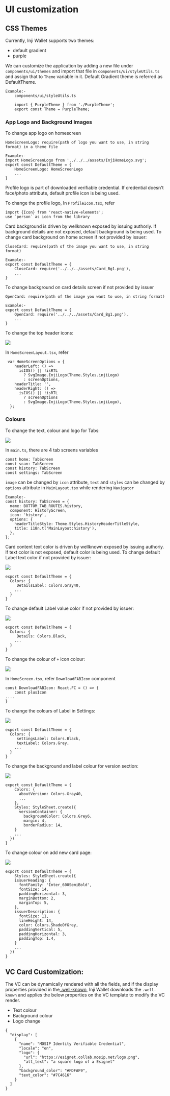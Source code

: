 # UI customization

## CSS Themes

Currently, Inji Wallet supports two themes:

* default gradient
* purple

We can customize the application by adding a new file under `components/ui/themes` and import that file in `components/ui/styleUtils.ts` and assign that to `Theme` variable in it. Default Gradient theme is referred as DefaultTheme.

```
Example:-
    components/ui/styleUtils.ts

    import { PurpleTheme } from './PurpleTheme';
    export const Theme = PurpleTheme;
```

### App Logo and Background Images

To change app logo on homescreen

```
HomeScreenLogo: require(path of logo you want to use, in string format) in a theme file

Example:-
import HomeScreenLogo from '../../../assets/InjiHomeLogo.svg';
export const DefaultTheme = {
    HomeScreenLogo: HomeScreenLogo
    ...
}
```

Profile logo is part of downloaded verifiable credential. If credential doesn't face/photo attribute, default profile icon is being used.

To change the profile logo, In `ProfileIcon.tsx`, refer

```
import {Icon} from 'react-native-elements';
use `person` as icon from the library
```

Card background is driven by wellknown exposed by issuing authoriy. If background details are not exposed, default background is being used. To change card background on home screen if not provided by issuer:

```
CloseCard: require(path of the image you want to use, in string format)

Example:-
export const DefaultTheme = {
    CloseCard: require('../../../assets/Card_Bg1.png'),
    ...
}
```

To change background on card details screen if not provided by issuer

```
OpenCard: require(path of the image you want to use, in string format)

Example:-
export const DefaultTheme = {
    OpenCard: require('../../../assets/Card_Bg1.png'),
    ...
}
```

To change the top header icons:

![](../../../.gitbook/assets/header_icons.png)

In `HomeScreenLayout.tsx`, refer

```
 var HomeScreenOptions = {
    headerLeft: () =>
      isIOS() || !isRTL
        ? SvgImage.InjiLogo(Theme.Styles.injiLogo)
        : screenOptions,
    headerTitle: '',
    headerRight: () =>
      isIOS() || !isRTL
        ? screenOptions
        : SvgImage.InjiLogo(Theme.Styles.injiLogo),
  };
```

### Colours

To change the text, colour and logo for Tabs:

![](../../../.gitbook/assets/bottom_tabs.png)

In `main.ts`, there are 4 tab screens variables

```
const home: TabScreen
const scan: TabScreen
const history: TabScreen
const settings: TabScreen

```

`image` can be changed by `icon` attribute, `text` and `styles` can be changed by `options` attribute in `MainLayout.tsx` while rendering `Navigator`

```
Example:-
const history: TabScreen = {
  name: BOTTOM_TAB_ROUTES.history,
  component: HistoryScreen,
  icon: 'history',
  options: {
    headerTitleStyle: Theme.Styles.HistoryHeaderTitleStyle,
    title: i18n.t('MainLayout:history'),
  },
};
```

Card content text color is driven by wellknown exposed by issuing authoriy. If text color is not exposed, default color is being used. To change default Label text color if not provided by issuer:

![](broken-reference)

```
export const DefaultTheme = {
  Colors: {
     DetailsLabel: Colors.Gray40,
    ...
  }
}
```

To change default Label value color if not provided by issuer:

![](broken-reference)

```
export const DefaultTheme = {
  Colors: {
     Details: Colors.Black,
    ...
  }
}
```

To change the colour of `+` icon colour:

![](broken-reference)

In `HomeScreen.tsx`, refer `DownloadFABIcon` component

```
const DownloadFABIcon: React.FC = () => {
    const plusIcon
....
}
```

To change the colours of Label in Settings:

![](broken-reference)

```
export const DefaultTheme = {
  Colors: {
     settingsLabel: Colors.Black,
     textLabel: Colors.Grey,
    ...
  }
}
```

To change the background and label colour for version section:

![](../../../.gitbook/assets/about-version.png)

```
export const DefaultTheme = {
    Colors: {
      aboutVersion: Colors.Gray40,
      ...
    },
    Styles: StyleSheet.create({
      versionContainer: {
        backgroundColor: Colors.Grey6,
        margin: 4,
        borderRadius: 14,
    }
    ...
  })
}
```

To change colour on add new card page:

![](broken-reference)

```
export const DefaultTheme = {
    Styles: StyleSheet.create({
    issuerHeading: {
      fontFamily: 'Inter_600SemiBold',
      fontSize: 14,
      paddingHorizontal: 3,
      marginBottom: 2,
      marginTop: 5,
    },
    issuerDescription: {
      fontSize: 11,
      lineHeight: 14,
      color: Colors.ShadeOfGrey,
      paddingVertical: 5,
      paddingHorizontal: 3,
      paddingTop: 1.4,
    }
    ...
  })
}
```

## VC Card Customization:

The VC can be dynamically rendered with all the fields, and if the display properties provided in the[ .well-known](https://injicertify-mosipid.collab.mosip.net/v1/certify/issuance/.well-known/openid-credential-issuer), Inji Wallet downloads the `.well-known` and applies the below properties on the VC template to modify the VC render.

* Text colour
* Background colour
* Logo change

```
{
  "display": [
    {
      "name": "MOSIP Identity Verifiable Credential",
      "locale": "en",
      "logo": {
        "url": "https://esignet.collab.mosip.net/logo.png",
        "alt_text": "a square logo of a Esignet"
      },
      "background_color": "#FDFAF9",
      "text_color": "#7C4616"
    }
  ]
}
```
